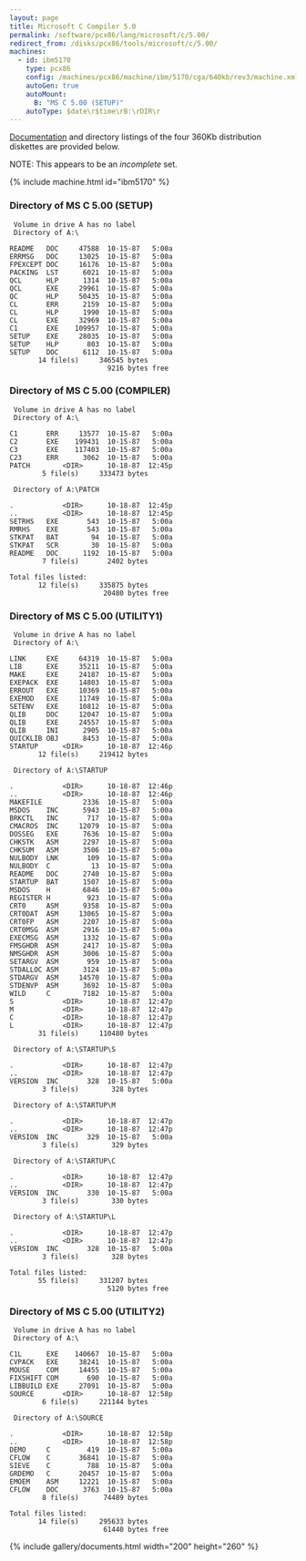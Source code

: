 ```yaml
---
layout: page
title: Microsoft C Compiler 5.0
permalink: /software/pcx86/lang/microsoft/c/5.00/
redirect_from: /disks/pcx86/tools/microsoft/c/5.00/
machines:
  - id: ibm5170
    type: pcx86
    config: /machines/pcx86/machine/ibm/5170/cga/640kb/rev3/machine.xml
    autoGen: true
    autoMount:
      B: "MS C 5.00 (SETUP)"
    autoType: $date\r$time\rB:\rDIR\r
---
```


[Documentation](#documents) and directory listings of the four 360Kb distribution diskettes are provided below.

NOTE: This appears to be an *incomplete* set.

{% include machine.html id="ibm5170" %}

### Directory of MS C 5.00 (SETUP)

     Volume in drive A has no label
     Directory of A:\

    README   DOC     47588  10-15-87   5:00a
    ERRMSG   DOC     13025  10-15-87   5:00a
    FPEXCEPT DOC     16176  10-15-87   5:00a
    PACKING  LST      6021  10-15-87   5:00a
    QCL      HLP      1314  10-15-87   5:00a
    QCL      EXE     29961  10-15-87   5:00a
    QC       HLP     50435  10-15-87   5:00a
    CL       ERR      2159  10-15-87   5:00a
    CL       HLP      1990  10-15-87   5:00a
    CL       EXE     32969  10-15-87   5:00a
    C1       EXE    109957  10-15-87   5:00a
    SETUP    EXE     28035  10-15-87   5:00a
    SETUP    HLP       803  10-15-87   5:00a
    SETUP    DOC      6112  10-15-87   5:00a
           14 file(s)     346545 bytes
                            9216 bytes free

### Directory of MS C 5.00 (COMPILER)

     Volume in drive A has no label
     Directory of A:\

    C1       ERR     13577  10-15-87   5:00a
    C2       EXE    199431  10-15-87   5:00a
    C3       EXE    117403  10-15-87   5:00a
    C23      ERR      3062  10-15-87   5:00a
    PATCH        <DIR>      10-18-87  12:45p
            5 file(s)     333473 bytes

     Directory of A:\PATCH

    .            <DIR>      10-18-87  12:45p
    ..           <DIR>      10-18-87  12:45p
    SETRHS   EXE       543  10-15-87   5:00a
    RMRHS    EXE       543  10-15-87   5:00a
    STKPAT   BAT        94  10-15-87   5:00a
    STKPAT   SCR        30  10-15-87   5:00a
    README   DOC      1192  10-15-87   5:00a
            7 file(s)       2402 bytes

    Total files listed:
           12 file(s)     335875 bytes
                           20480 bytes free

### Directory of MS C 5.00 (UTILITY1)

     Volume in drive A has no label
     Directory of A:\

    LINK     EXE     64319  10-15-87   5:00a
    LIB      EXE     35211  10-15-87   5:00a
    MAKE     EXE     24187  10-15-87   5:00a
    EXEPACK  EXE     14803  10-15-87   5:00a
    ERROUT   EXE     10369  10-15-87   5:00a
    EXEMOD   EXE     11749  10-15-87   5:00a
    SETENV   EXE     10812  10-15-87   5:00a
    QLIB     DOC     12047  10-15-87   5:00a
    QLIB     EXE     24557  10-15-87   5:00a
    QLIB     INI      2905  10-15-87   5:00a
    QUICKLIB OBJ      8453  10-15-87   5:00a
    STARTUP      <DIR>      10-18-87  12:46p
           12 file(s)     219412 bytes

     Directory of A:\STARTUP

    .            <DIR>      10-18-87  12:46p
    ..           <DIR>      10-18-87  12:46p
    MAKEFILE          2336  10-15-87   5:00a
    MSDOS    INC      5943  10-15-87   5:00a
    BRKCTL   INC       717  10-15-87   5:00a
    CMACROS  INC     12079  10-15-87   5:00a
    DOSSEG   EXE      7636  10-15-87   5:00a
    CHKSTK   ASM      2297  10-15-87   5:00a
    CHKSUM   ASM      3506  10-15-87   5:00a
    NULBODY  LNK       109  10-15-87   5:00a
    NULBODY  C          13  10-15-87   5:00a
    README   DOC      2740  10-15-87   5:00a
    STARTUP  BAT      1507  10-15-87   5:00a
    MSDOS    H        6846  10-15-87   5:00a
    REGISTER H         923  10-15-87   5:00a
    CRT0     ASM      9358  10-15-87   5:00a
    CRT0DAT  ASM     13065  10-15-87   5:00a
    CRT0FP   ASM      2207  10-15-87   5:00a
    CRT0MSG  ASM      2916  10-15-87   5:00a
    EXECMSG  ASM      1332  10-15-87   5:00a
    FMSGHDR  ASM      2417  10-15-87   5:00a
    NMSGHDR  ASM      3006  10-15-87   5:00a
    SETARGV  ASM       959  10-15-87   5:00a
    STDALLOC ASM      3124  10-15-87   5:00a
    STDARGV  ASM     14570  10-15-87   5:00a
    STDENVP  ASM      3692  10-15-87   5:00a
    WILD     C        7182  10-15-87   5:00a
    S            <DIR>      10-18-87  12:47p
    M            <DIR>      10-18-87  12:47p
    C            <DIR>      10-18-87  12:47p
    L            <DIR>      10-18-87  12:47p
           31 file(s)     110480 bytes

     Directory of A:\STARTUP\S

    .            <DIR>      10-18-87  12:47p
    ..           <DIR>      10-18-87  12:47p
    VERSION  INC       328  10-15-87   5:00a
            3 file(s)        328 bytes

     Directory of A:\STARTUP\M

    .            <DIR>      10-18-87  12:47p
    ..           <DIR>      10-18-87  12:47p
    VERSION  INC       329  10-15-87   5:00a
            3 file(s)        329 bytes

     Directory of A:\STARTUP\C

    .            <DIR>      10-18-87  12:47p
    ..           <DIR>      10-18-87  12:47p
    VERSION  INC       330  10-15-87   5:00a
            3 file(s)        330 bytes

     Directory of A:\STARTUP\L

    .            <DIR>      10-18-87  12:47p
    ..           <DIR>      10-18-87  12:47p
    VERSION  INC       328  10-15-87   5:00a
            3 file(s)        328 bytes

    Total files listed:
           55 file(s)     331207 bytes
                            5120 bytes free

### Directory of MS C 5.00 (UTILITY2)

     Volume in drive A has no label
     Directory of A:\

    C1L      EXE    140667  10-15-87   5:00a
    CVPACK   EXE     38241  10-15-87   5:00a
    MOUSE    COM     14455  10-15-87   5:00a
    FIXSHIFT COM       690  10-15-87   5:00a
    LIBBUILD EXE     27091  10-15-87   5:00a
    SOURCE       <DIR>      10-18-87  12:58p
            6 file(s)     221144 bytes

     Directory of A:\SOURCE

    .            <DIR>      10-18-87  12:58p
    ..           <DIR>      10-18-87  12:58p
    DEMO     C         419  10-15-87   5:00a
    CFLOW    C       36841  10-15-87   5:00a
    SIEVE    C         788  10-15-87   5:00a
    GRDEMO   C       20457  10-15-87   5:00a
    EMOEM    ASM     12221  10-15-87   5:00a
    CFLOW    DOC      3763  10-15-87   5:00a
            8 file(s)      74489 bytes

    Total files listed:
           14 file(s)     295633 bytes
                           61440 bytes free

<!-- Documentation -->

{% include gallery/documents.html width="200" height="260" %}
